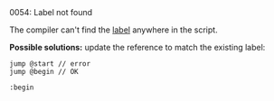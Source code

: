 <!doctype html>
<html lang="es">
<head>
	<title>Mensajes de Error</title>
	<meta charset="utf-8">
	<meta http-equiv="X-UA-Compatible" content="IE=edge">
	<meta name="viewport" content="width=device-width, initial-scale=1">
	<link rel="stylesheet" type="text/css" href="../../../style/style.css">
</head>
<body>
0054: Label not found

The compiler can't find the [label](../../coding/data-types.md#labels) anywhere in the script.

**Possible solutions:** update the reference to match the existing label:

```
jump @start // error
jump @begin // OK

:begin
```

<script src="../../../js/main.min.js"></script>